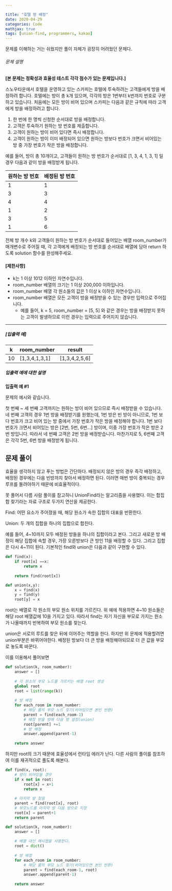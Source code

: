 ```yaml
---

title: "호텔 방 배정"
date: 2020-04-29
categories: Code
mathjax: true
tags: [union-find, programmers, kakao]
---
```






문제를 이해하는 거는 쉬웠지만 풀이 자체가 굉장히 어려웠던 문제다.



###### 문제 설명

**[본 문제는 정확성과 효율성 테스트 각각 점수가 있는 문제입니다.]**

스노우타운에서 호텔을 운영하고 있는 스카피는 호텔에 투숙하려는 고객들에게 방을 배정하려 합니다. 호텔에는 방이 총 k개 있으며, 각각의 방은 1번부터 k번까지 번호로 구분하고 있습니다. 처음에는 모든 방이 비어 있으며 스카피는 다음과 같은 규칙에 따라 고객에게 방을 배정하려고 합니다.

1. 한 번에 한 명씩 신청한 순서대로 방을 배정합니다.
2. 고객은 투숙하기 원하는 방 번호를 제출합니다.
3. 고객이 원하는 방이 비어 있다면 즉시 배정합니다.
4. 고객이 원하는 방이 이미 배정되어 있으면 원하는 방보다 번호가 크면서 비어있는 방 중 가장 번호가 작은 방을 배정합니다.

예를 들어, 방이 총 10개이고, 고객들이 원하는 방 번호가 순서대로 [1, 3, 4, 1, 3, 1] 일 경우 다음과 같이 방을 배정받게 됩니다.

| 원하는 방 번호 | 배정된 방 번호 |
| -------------- | -------------- |
| 1              | 1              |
| 3              | 3              |
| 4              | 4              |
| 1              | 2              |
| 3              | 5              |
| 1              | 6              |

전체 방 개수 k와 고객들이 원하는 방 번호가 순서대로 들어있는 배열 room_number가 매개변수로 주어질 때, 각 고객에게 배정되는 방 번호를 순서대로 배열에 담아 return 하도록 solution 함수를 완성해주세요.

#### **[제한사항]**

- k는 1 이상 1012 이하인 자연수입니다.
- room_number 배열의 크기는 1 이상 200,000 이하입니다.
- room_number 배열 각 원소들의 값은 1 이상 k 이하인 자연수입니다.
- room_number 배열은 모든 고객이 방을 배정받을 수 있는 경우만 입력으로 주어집니다.
  - 예를 들어, k = 5, room_number = [5, 5] 와 같은 경우는 방을 배정받지 못하는 고객이 발생하므로 이런 경우는 입력으로 주어지지 않습니다.

------

##### **[입출력 예]**

| k    | room_number   | result        |
| ---- | ------------- | ------------- |
| 10   | [1,3,4,1,3,1] | [1,3,4,2,5,6] |

##### **입출력 예에 대한 설명**

**입출력 예 #1**

문제의 예시와 같습니다.

첫 번째 ~ 세 번째 고객까지는 원하는 방이 비어 있으므로 즉시 배정받을 수 있습니다. 네 번째 고객의 경우 1번 방을 배정받기를 원했는데, 1번 방은 빈 방이 아니므로, 1번 보다 번호가 크고 비어 있는 방 중에서 가장 번호가 작은 방을 배정해야 합니다. 1번 보다 번호가 크면서 비어있는 방은 [2번, 5번, 6번...] 방이며, 이중 가장 번호가 작은 방은 2번 방입니다. 따라서 네 번째 고객은 2번 방을 배정받습니다. 마찬가지로 5, 6번째 고객은 각각 5번, 6번 방을 배정받게 됩니다.



## 문제 풀이

효율을 생각하지 않고 푸는 방법은 간단하다. 배정되지 않은 방의 경우 즉각 배정하고, 배정된 경우에는 다음 빈방까지 찾아서 배정하면 된다. 이러면 매번 방이 중복되는 경우 루프를 돌려야하기 때문에 비효율적이다.

못 풀어서 다름 사람 풀이를 참고하니 UnionFind라는 알고리즘을 사용했다. 이는 합집합 찾기라는 자료 구조로 두가지 연산을 제공한다.

Find: 어떤 요소가 주어졌을 때, 해당 원소가 속한 집합의 대표을 반환한다.

Union: 두 개의 집합을 하나의 집합으로 합친다.



예를 들어, 4~10까지 모두 배정된 방들을 하나의 집합이라고 본다. 그리고 새로운 방 배정이 해당 집합에 속할 경우, 가장 오른방보다 큰 방인 11을 배정할 수 있다. 그리고 집합은 다시 4~11이 된다. 기본적인 find와 union은 다음과 같이 구현할 수 있다.

```python
def find(x):
    if root[x] ==x:
        return x
    
    return find(root[x])

def union(x,y):
    x = find(x)
    y = find(y)
    root[y] = x
```

root는 배열로 각 원소의 부모 원소 위치를 가르킨다. 위 예에 적용하면 4~10 원소들은 해당 root 배열값에 10을 가지고 있다. 따라서 find는 자기 자신을 부모로 가지는 원소가 나올때까지 반복하여 부모 원소를 찾는다.

union은 서로의 루트를 찾은 뒤에 이어주는 역할을 한다. 하지만 위 문제에 적용할려면 union부분은 바뀌어야한다. 배정된 방보다 더 큰 방을 배정해야되므로 더 큰 값을 부모로 놓도록 바꾼다.

 

이를 이용해서 풀어보면

```python
def solution(k, room_number):
    answer = []
    
	# 각 원소의 부모 노드를 가르키는 배열 root 생성
    global root
    root = list(range(k))
    
    # 방 배정
    for each_room in room_number:
        # 해당 룸의 부모 노드 찾기(비어있으면 본인 반환)
        parent = find(each_room-1)
        # 배정 받을 방에 다음 방 설정(union)
        root[parent] +=1
        # 방 배정
        answer.append(parent-1)
        
   	return answer
```



하지만 root의 크기 때문에 효율성에서 런타임 에러가 난다. 다른 사람의 풀이를 참조하여 이를 재귀적으로 풀도록 해본다.

```python
def find(x, root):
    # 방이 비어있을 경우
    if x not in root:
        root[x] = x+1
        return x
    
    # 마지막 방 찾음
    parent = find(root[x], root)
    # 부모노드를 마지막 방 다음 방으로 지정
    root[x] = parent+1
    return parent

def solution(k, room_number):
    answer = []
    
	# 배열 대신 해시맵을 사용한다.
    root = dict()
    
    # 방 배정
    for each_room in room_number:
        # 해당 룸의 부모 노드 찾기(비어있으면 본인 반환)
        parent = find(each_room-1, root)
        answer.append(parent-1)
        
   	return answer
```

